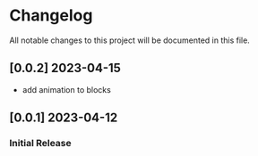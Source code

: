 # Changelog
All notable changes to this project will be documented in this file.

## [0.0.2] 2023-04-15
- add animation to blocks

## [0.0.1] 2023-04-12
### Initial Release
